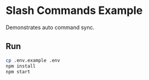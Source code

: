 # Slash Commands Example

Demonstrates auto command sync.

## Run

```bash
cp .env.example .env
npm install
npm start
```
